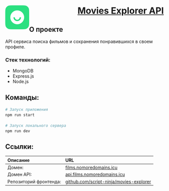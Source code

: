 <h1 align="right">
  <a href="http://films.nomoredomains.icu" target="_blank" title="Homepage">
    <img src="./.readme/logo.svg" align="left" alt="logo">
    Movies Explorer API
  </a>
</h1>

## О проекте
API сервиса поиска фильмов и сохранения понравившихся в своем профиле.

### Стек технологий:
- MongoDB
- Express.js
- Node.js

## Команды:
```bash
# Запуск приложения
npm run start

# Запуск локального сервера
npm run dev
```

## Ссылки:
| Описание | URL |
| :-- | :-- |
| Домен:     | [films.nomoredomains.icu](http://films.nomoredomains.icu) |
| Домен API: | [api.films.nomoredomains.icu](http://api.films.nomoredomains.icu) |
| Репозиторий фронтенда: | [github.com/script-ninja/movies-explorer](https://github.com/script-ninja/movies-explorer) |
